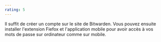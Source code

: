 ```yaml
---
rating: 5
---
```


Il suffit de créer un compte sur le site de Bitwarden. Vous pouvez ensuite installer l'extension Fiefox et l'application mobile pour avoir accès à vos mots de passe sur ordinateur comme sur mobile.
